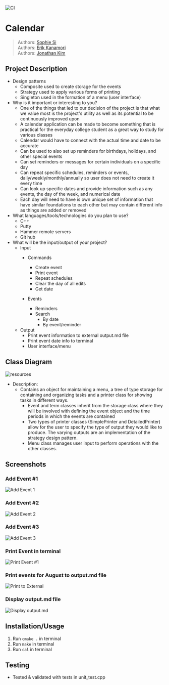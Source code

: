 ![CI](https://github.com/cs100/final-project-joneriksophie/workflows/CI/badge.svg)
# Calendar
 
 > Authors: [Sophie Si](https://github.com/sophie-si)  
 > Authors: [Erik Kanamori](https://github.com/erik-kan)  
 > Authors: [Jonathan Kim](https://github.com/jonathanykim)  

## Project Description
* Design patterns 
 	- Composite used to create storage for the events
	- Strategy used to apply various forms of printing
	- Singleton used in the formation of a menu (user interface)
* Why is it important or interesting to you?
	- One of the things that led to our decision of the project is that what we value most is the project's utility as well as its potential to be continuously improved upon
	- A calendar application can be made to become something that is practical for the everyday college student as a great way to study for various classes
	- Calendar would have to connect with the actual time and date to be accurate 
	- Can be used to also set up reminders for birthdays, holidays, and other special events
	- Can set reminders or messages for certain individuals on a specific day
	- Can repeat specific schedules, reminders or events, daily/weekly/monthly/annually so user does not need to create it every time
	- Can look up specific dates and provide information such as any events, the day of the week, and numerical date
	- Each day will need to have is own unique set of information that have similar foundations to each other but may contain different info as things are added or removed
* What languages/tools/technologies do you plan to use?
	- C++
	- Putty
	- Hammer remote servers
	- Git hub
* What will be the input/output of your project?
	- Input 
		+ Commands 
			+ Create event
			+ Print event
			+ Repeat schedules 
			+ Clear the day of all edits
			+ Get date

		+ Events
			+ Reminders
			+ Search
				+ By date
				+ By event/reminder
	- Output
		+ Print event information to external output.md file
		+ Print event date info to terminal
		+ User interface/menu

## Class Diagram
 
 ![resources](https://docs.google.com/drawings/d/e/2PACX-1vTdH7ktFnFE14cIfMWRMulRcdcmpVhsQiAIHfuYTgICW-Q4Bd_vNtbBDUaNnixaRclXstnm44kwcTEU/pub?w=960&h=720)
 * Description:
	- Contains an object for maintaining a menu, a tree of type storage for containing and organizing tasks and a printer class for showing tasks in different ways.
		+ Event and term classes inherit from the storage class where they will be involved with defining the event object and the time periods in which the events are contained
		+ Two types of printer classes (SimplePrinter and DetailedPrinter) allow for the user to specify the type of output they would like to produce. The varying outputs are an implementation of the strategy design pattern. 
		+ Menu class manages user input to perform operations with the other classes. 


## Screenshots
### Add Event #1
![Add Event 1](Image1.png)

### Add Event #2
![Add Event 2](Image2.png)

### Add Event #3
![Add Event 3](Image3.png)

### Print Event in terminal
![Print Event #1](Image4.png)

### Print events for August to output.md file
![Print to External](Image5.png)

### Display output.md file
![Display output.md](Image6.png)


## Installation/Usage
1. Run `cmake .` in terminal
2. Run `make` in terminal
3. Run `cal` in terminal

## Testing
* Tested & validated with tests in unit_test.cpp
